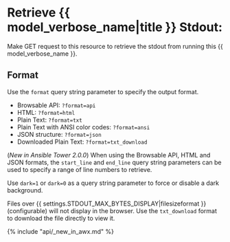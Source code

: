 # Retrieve {{ model_verbose_name|title }} Stdout:

Make GET request to this resource to retrieve the stdout from running this
{{ model_verbose_name }}.

## Format

Use the `format` query string parameter to specify the output format.

* Browsable API: `?format=api`
* HTML: `?format=html`
* Plain Text: `?format=txt`
* Plain Text with ANSI color codes: `?format=ansi`
* JSON structure: `?format=json`
* Downloaded Plain Text: `?format=txt_download`

(_New in Ansible Tower 2.0.0_) When using the Browsable API, HTML and JSON
formats, the `start_line` and `end_line` query string parameters can be used
to specify a range of line numbers to retrieve.

Use `dark=1` or `dark=0` as a query string parameter to force or disable a
dark background.

Files over {{ settings.STDOUT_MAX_BYTES_DISPLAY|filesizeformat }} (configurable) will not display in the browser. Use the `txt_download`
format to download the file directly to view it.

{% include "api/_new_in_awx.md" %}

